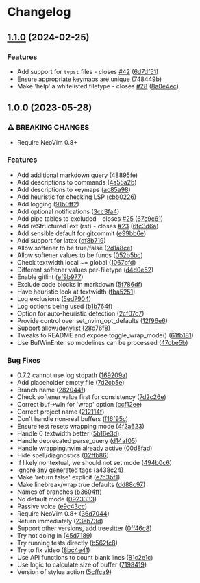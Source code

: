 # Changelog

## [1.1.0](https://github.com/andrewferrier/wrapping.nvim/compare/v1.0.0...v1.1.0) (2024-02-25)


### Features

* Add support for `typst` files - closes [#42](https://github.com/andrewferrier/wrapping.nvim/issues/42) ([6d7df51](https://github.com/andrewferrier/wrapping.nvim/commit/6d7df512c89343b72643b1290068b95cb94201da))
* Ensure appropriate keymaps are unique ([748449b](https://github.com/andrewferrier/wrapping.nvim/commit/748449bb188bf0ceb5592f4cbb8ae744ee2bab83))
* Make 'help' a whitelisted filetype - closes [#28](https://github.com/andrewferrier/wrapping.nvim/issues/28) ([8a0e4ec](https://github.com/andrewferrier/wrapping.nvim/commit/8a0e4ec5b35871360d90daa0aabfa22114187142))

## 1.0.0 (2023-05-28)


### ⚠ BREAKING CHANGES

* Require NeoVim 0.8+

### Features

* Add additional markdown query ([48895fe](https://github.com/andrewferrier/wrapping.nvim/commit/48895fe61403070a403b2c969f8c75d94f219e5b))
* Add descriptions to commands ([4a55a2b](https://github.com/andrewferrier/wrapping.nvim/commit/4a55a2b63f2fd761c438d779c814e3b2b2763389))
* Add descriptions to keymaps ([ac85a98](https://github.com/andrewferrier/wrapping.nvim/commit/ac85a982d60e994438827b69a97818f56d5bf7fd))
* Add heuristic for checking LSP ([cbb0226](https://github.com/andrewferrier/wrapping.nvim/commit/cbb02268ba108d8693d0c8ac6163fd65882f9899))
* Add logging ([91b0ff2](https://github.com/andrewferrier/wrapping.nvim/commit/91b0ff22fcfc3fdebc34cc6fbf28e0428d7f2b23))
* Add optional notifications ([3cc3fa4](https://github.com/andrewferrier/wrapping.nvim/commit/3cc3fa4f0977de28b7a6d7acbda9d612f92475dc))
* Add pipe tables to excluded - closes [#25](https://github.com/andrewferrier/wrapping.nvim/issues/25) ([67c9c61](https://github.com/andrewferrier/wrapping.nvim/commit/67c9c61c0643b6c6f298ea51c25b4ca015ed943c))
* Add reStructuredText (rst) - closes [#23](https://github.com/andrewferrier/wrapping.nvim/issues/23) ([6fc3d6a](https://github.com/andrewferrier/wrapping.nvim/commit/6fc3d6aae57133462b7a6300bb9afe20fec40c57))
* Add sensible default for gitcommit ([e99bb6e](https://github.com/andrewferrier/wrapping.nvim/commit/e99bb6eec7cd3f8beb7a9bb8ac2a344edac48b18))
* Add support for latex ([df8b719](https://github.com/andrewferrier/wrapping.nvim/commit/df8b71991ec8aa5a27497e16c7b47138a439b524))
* Allow softener to be true/false ([2d1a8ce](https://github.com/andrewferrier/wrapping.nvim/commit/2d1a8ce77e7f8e05eb2d8142aa15bb70b091e2a9))
* Allow softener values to be funcs ([052b5bc](https://github.com/andrewferrier/wrapping.nvim/commit/052b5bc610beabb17988bc9463e73f9781af2f8f))
* Check textwidth local ~= global ([1067bfd](https://github.com/andrewferrier/wrapping.nvim/commit/1067bfdbaa5906c4424c425bd2097a825a1a0ce5))
* Different softener values per-filetype ([d4d0e52](https://github.com/andrewferrier/wrapping.nvim/commit/d4d0e523e9fdc444a2cf7f59122b90d584d78284))
* Enable gitlint ([ef9b977](https://github.com/andrewferrier/wrapping.nvim/commit/ef9b97701f96af4ef36b9f5f0bda49d7e7a24b5e))
* Exclude code blocks in markdown ([5f786df](https://github.com/andrewferrier/wrapping.nvim/commit/5f786df712ef302b9031ac5d1c8be27ca72abe34))
* Have heuristic look at textwidth ([fba5251](https://github.com/andrewferrier/wrapping.nvim/commit/fba5251d6e26633c08a88384df40c036c14f4442))
* Log exclusions ([5ed7904](https://github.com/andrewferrier/wrapping.nvim/commit/5ed790467b705a383e156bb1006320485084aa52))
* Log options being used ([b1b764f](https://github.com/andrewferrier/wrapping.nvim/commit/b1b764f2f0ab0af40d4c028ae3263f89729cb103))
* Option for auto-heuristic detection ([2cf07c7](https://github.com/andrewferrier/wrapping.nvim/commit/2cf07c74ed40ce7711926157edc080b339bc7d37))
* Provide control over set_nvim_opt_defaults ([12f96e6](https://github.com/andrewferrier/wrapping.nvim/commit/12f96e63b9e42280b3c1318f835d4b1841a15583))
* Support allow/denylist ([28c76f8](https://github.com/andrewferrier/wrapping.nvim/commit/28c76f8ac8840f2371da8c8cc7e9894a6988e157))
* Tweaks to README and expose toggle_wrap_mode() ([61fb181](https://github.com/andrewferrier/wrapping.nvim/commit/61fb1812f685473e4b1440dc7e40309ab2ac550f))
* Use BufWinEnter so modelines can be processed ([47cbe5b](https://github.com/andrewferrier/wrapping.nvim/commit/47cbe5b51d45874b5bb53b925b60d7e86c6ec577))


### Bug Fixes

* 0.7.2 cannot use log stdpath ([169209a](https://github.com/andrewferrier/wrapping.nvim/commit/169209aedd05f9cd3a02e95b8fea1b5c3631fa9e))
* Add placeholder empty file ([7d2cb5e](https://github.com/andrewferrier/wrapping.nvim/commit/7d2cb5ea1e04a5b8c69c57e9e35f83e4fbd38d08))
* Branch name ([282044f](https://github.com/andrewferrier/wrapping.nvim/commit/282044f9feeb22e8ab4087f6cfab0abc0076630e))
* Check softener value first for consistency ([7d2c26e](https://github.com/andrewferrier/wrapping.nvim/commit/7d2c26e40e21aa557929f1ed6ef42ebc89ea7df5))
* Correct buf-&gt;win for 'wrap' option ([ccf12ee](https://github.com/andrewferrier/wrapping.nvim/commit/ccf12ee731aa9155bcada913534b34c781e0f629))
* Correct project name ([212114f](https://github.com/andrewferrier/wrapping.nvim/commit/212114f23d69bea19426a19593866c2cead7b5d5))
* Don't handle non-real buffers ([f16f95c](https://github.com/andrewferrier/wrapping.nvim/commit/f16f95cac51f1074bb1be47bb27d4e84094d9a2e))
* Ensure test resets wrapping mode ([4f2a623](https://github.com/andrewferrier/wrapping.nvim/commit/4f2a6233fe0d1a0ed5fbbaa54405115d80593c0d))
* Handle 0 textwidth better ([5b16e3d](https://github.com/andrewferrier/wrapping.nvim/commit/5b16e3d445c8c3c51e92b1c3d18edced7497c110))
* Handle deprecated parse_query ([d14af05](https://github.com/andrewferrier/wrapping.nvim/commit/d14af05b9ae6776adfc31fad84d8708795404e13))
* Handle wrapping.nvim already active ([00d8fad](https://github.com/andrewferrier/wrapping.nvim/commit/00d8fadb1a1a6ac9bc3fe23dbaa593eafbfebc4c))
* Hide spell/diagnostics ([02ffb86](https://github.com/andrewferrier/wrapping.nvim/commit/02ffb86026d18676c282e9db4a0f9ad31022c739))
* If likely nontextual, we should not set mode ([494b0c6](https://github.com/andrewferrier/wrapping.nvim/commit/494b0c69015bb6808418b4d8ef03890f74e1db78))
* Ignore any generated tags ([a438c24](https://github.com/andrewferrier/wrapping.nvim/commit/a438c24c2fd566e02c3699faaed2abbd6903edc2))
* Make 'return false' explicit ([e7c3bf1](https://github.com/andrewferrier/wrapping.nvim/commit/e7c3bf179826cfd41743ca5c61830ef88542b7ee))
* Make linebreak/wrap true defaults ([dd88c97](https://github.com/andrewferrier/wrapping.nvim/commit/dd88c97dfdb8ecf72ce05b01d4865374fc9a8ac4))
* Names of branches ([b3604ff](https://github.com/andrewferrier/wrapping.nvim/commit/b3604ff9bbd767c71ff72a93b01ce2d88e962d64))
* No default mode ([0923333](https://github.com/andrewferrier/wrapping.nvim/commit/0923333855c3067dcdfc9612503dc5745c011a0d))
* Passive voice ([e9c43cc](https://github.com/andrewferrier/wrapping.nvim/commit/e9c43cc2f9f4590293b44263441eadb9cafb66b0))
* Require NeoVim 0.8+ ([36d7044](https://github.com/andrewferrier/wrapping.nvim/commit/36d704438fd2316735c239df87cc0f20199584b3))
* Return immediately ([23eb73d](https://github.com/andrewferrier/wrapping.nvim/commit/23eb73dc925f713961d13f5389cb0e78b56ec566))
* Support other versions, add treesitter ([0ff46c8](https://github.com/andrewferrier/wrapping.nvim/commit/0ff46c84a73371b588e720850dffce26111bcf9b))
* Try not doing ln ([45d7189](https://github.com/andrewferrier/wrapping.nvim/commit/45d718943ed07232a95692c2aae5b862d7c0e53a))
* Try running tests directly ([b562fc8](https://github.com/andrewferrier/wrapping.nvim/commit/b562fc852f6708754d63958a1425f4087db3ce98))
* Try to fix video ([8bc4e41](https://github.com/andrewferrier/wrapping.nvim/commit/8bc4e410a2485f23754cd2d0072f7a5fdd242651))
* Use API functions to count blank lines ([81c2e1c](https://github.com/andrewferrier/wrapping.nvim/commit/81c2e1cfb1dbf2ba2ce725456d850fc943c059a5))
* Use logic to calculate size of buffer ([7198419](https://github.com/andrewferrier/wrapping.nvim/commit/71984195d30364c2af2c78ec7618798fd2ab2a42))
* Version of stylua action ([5cffca9](https://github.com/andrewferrier/wrapping.nvim/commit/5cffca97db8edd0509205ef41707509b9e648fe3))
